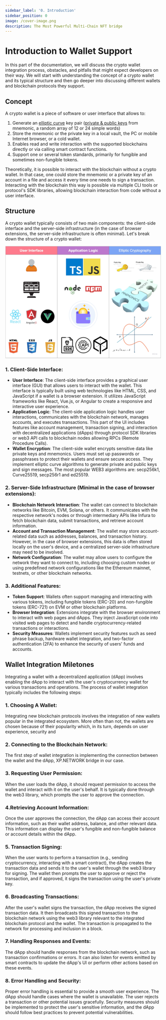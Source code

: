 ```yaml
---
sidebar_label: '0. Introduction'
sidebar_position: 0
image: /cover-image.png
description: The Most Powerful Multi-Chain NFT bridge
---
```


# Introduction to Wallet Support

In this part of the documentation, we will discuss the crypto wallet integration process, obstacles, and pitfalls that might expect developers on their way. We will start with understanding the concept of a crypto wallet and its typical structure and then go deeper into discussing different wallets and blockchain protocols they support.

## Concept

A crypto wallet is a piece of software or user interface that allows to:

1. Generate an [elliptic curve](https://en.wikipedia.org/wiki/Elliptic_curve) key pair ([private & public keys](https://en.wikipedia.org/wiki/Public-key_cryptography) from mnemonic, a random array of 12 or 24 simple words)
2. Store the mnemonic or the private key in a local vault, the PC or mobile Internet browser, or a cold wallet.
3. Enables read and write interaction with the supported blockchains directly or via calling smart contract functions.
4. Support one or several token standards, primarily for fungible and sometimes non-fungible tokens.

Theoretically, it is possible to interact with the blockchain without a crypto wallet. In that case, one could store the mnemonic or a private key of an account in a file and access it every time one needs to sign a transaction. Interacting with the blockchain this way is possible via multiple CLI tools or protocol's SDK libraries, allowing blockchain interaction from code without a user interface.

## Structure

A crypto wallet typically consists of two main components: the client-side interface and the server-side infrastructure (in the case of browser extensions, the server-side infrastructure is often minimal). Let's break down the structure of a crypto wallet:

![Wallet technological stack](../../static/img/wallets/wallet_structure.jpg)

### 1. Client-Side Interface:
- **User Interface**: The client-side interface provides a graphical user interface (GUI) that allows users to interact with the wallet. This interface is typically built using web technologies like HTML, CSS, and JavaScript if a wallet is a browser extension. It utilizes JavaScript frameworks like React, Vue.js, or Angular to create a responsive and interactive user experience.
- **Application Logic**: The client-side application logic handles user interactions, communicates with the blockchain network, manages accounts, and executes transactions. This part of the UI includes features like account management, transaction signing, and interaction with decentralized applications (dApps) through protocol SDK libraries or web3 API calls to blockchain nodes allowing RPCs (Remote Procedure Calls).
- **Wallet Encryption**: The client-side wallet encrypts sensitive data like private keys and mnemonics. Users must set up passwords or passphrases to protect their wallets and ensure secure access. They implement elliptic curve algorithms to generate private and public keys and sign messages. The most popular WEB3 algorithms are: secp256k1, Curve25519, secp256r1 and ed25519.

### 2. Server-Side Infrastructure (Minimal in the case of browser extensions):
- **Blockchain Network Interaction**: The wallet can connect to blockchain networks like Bitcoin, EVM, Solana, or others. It communicates with the respective network's nodes or through intermediary APIs like Infura to fetch blockchain data, submit transactions, and retrieve account information.
- **Account and Transaction Management**: The wallet may store account-related data such as addresses, balances, and transaction history. However, in the case of browser extensions, this data is often stored locally on the user's device, and a centralized server-side infrastructure may need to be involved.
- **Network Configuration**: The wallet may allow users to configure the network they want to connect to, including choosing custom nodes or using predefined network configurations like the Ethereum mainnet, testnets, or other blockchain networks.

### 3. Additional Features:
- **Token Support**: Wallets often support managing and interacting with various tokens, including fungible tokens (ERC-20) and non-fungible tokens (ERC-721) on EVM or other blockchain platforms.
- **Browser Integration**: Extensions integrate with the browser environment to interact with web pages and dApps. They inject JavaScript code into visited web pages to detect and handle cryptocurrency-related transactions or interactions.
- **Security Measures**: Wallets implement security features such as seed phrase backup, hardware wallet integration, and two-factor authentication (2FA) to enhance the security of users' funds and accounts.

## Wallet Integration Miletones

Integrating a wallet with a decentralized application (dApp) involves enabling the dApp to interact with the user's cryptocurrency wallet for various transactions and operations. The process of wallet integration typically includes the following steps:
### 1. Choosing A Wallet:
Integrating new blockchain protocols involves the integration of new wallets popular in the integrated ecosystem. More often than not, the wallets are chosen because of their popularity which, in its turn, depends on user experience, security and 
### 2. Connecting to the Blockchain Network:
The first step of wallet integration is implementing the connection between the wallet and the dApp, XP.NETWORK bridge in our case.
### 3. Requesting User Permission:
When the user loads the dApp, it should request permission to access the wallet and interact with it on the user's behalf. It is typically done through the web3 library, which prompts the user to approve the connection.
### 4.Retrieving Account Information:
Once the user approves the connection, the dApp can access their account information, such as their wallet address, balance, and other relevant data. This information can display the user's fungible and non-fungible balance or account details within the dApp.
### 5. Transaction Signing:
When the user wants to perform a transaction (e.g., sending cryptocurrency, interacting with a smart contract), the dApp creates the transaction data and sends it to the user's wallet through the web3 library for signing. The wallet then prompts the user to approve or reject the transaction, and if approved, it signs the transaction using the user's private key.
### 6. Broadcasting Transactions:
After the user's wallet signs the transaction, the dApp receives the signed transaction data. It then broadcasts this signed transaction to the blockchain network using the web3 library relevant to the integrated blockchain protocol and the wallet. The transaction is propagated to the network for processing and inclusion in a block.
### 7. Handling Responses and Events:
The dApp should handle responses from the blockchain network, such as transaction confirmations or errors. It can also listen for events emitted by smart contracts to update the dApp's UI or perform other actions based on these events.
### 8. Error Handling and Security:
Proper error handling is essential to provide a smooth user experience. The dApp should handle cases where the wallet is unavailable. The user rejects a transaction or other potential issues gracefully.
Security measures should be implemented to protect the user's sensitive information, and the dApp should follow best practices to prevent potential vulnerabilities.


